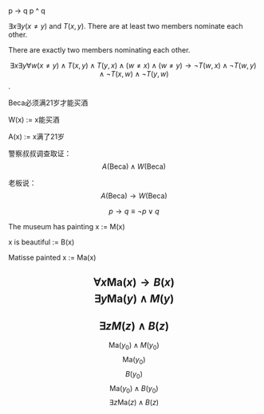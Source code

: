 p -> q
p ^ q

$\exists x\exists y (x\neq y) \text{ and } T(x, y)$.
There are at least two members nominate each other.

There are exactly two members nominating each other. 

$$\exists x\exists y \forall w (x \neq y) \land T(x, y)\land T(y,x)\land (w \neq x)\land (w \neq y) \to \lnot T(w, x) \land \lnot T(w, y) \land \lnot T(x, w) \land \lnot T(y, w)$$.

Beca必须满21岁才能买酒

W(x) := x能买酒

A(x) := x满了21岁

警察叔叔调查取证：$$A(\text{Beca}) \land W(\text{Beca})$$

老板说：$$A(\text{Beca}) \to W(\text{Beca})$$

$$p\to q \equiv \lnot p \lor q$$


The museum has painting x := M(x)

x is beautiful := B(x)

Matisse painted x := Ma(x)

$$\forall x \text{Ma}(x)\to B(x)$$ 
$$\exists y \text{Ma}(y) \land M(y)$$
----
$$\exists z M(z)\land B(z)$$
----
$$\mathrm{Ma}(y_0) \land M(y_0)$$
$$\mathrm{Ma}(y_0)$$
$$B(y_0)$$
$$\mathrm{Ma}(y_0) \land B(y_0)$$
$$\exists z \mathrm{Ma}(z) \land B(z)$$